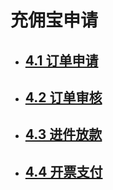 # 充佣宝申请



* ## [4.1 订单申请](/4chong-yong-bao/41-ding-dan-shen-qing.md)
* ## [4.2 订单审核](/4chong-yong-bao/ding-dan-shen-he.md)
* ## [4.3 进件放款](/4chong-yong-bao/43-ding-dan-bao-jin-jian.md)
* ## [4.4 开票支付](/4chong-yong-bao/44-jie-yong-kai-piao.md)

## 



